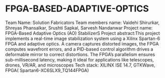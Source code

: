 # FPGA-BASED-ADAPTIVE-OPTICS

Team Name: Solution Fabricators
Team members name: Vaidehi Shirurkar, Shreyas Phansalkar, Srushti Sapkal, Sarvesh Nandanwar
Project name:  FPGA-Based Adaptive Optics (AO) StabilizerS
Project abstract:This project implements a real-time image stabilization system using a Xilinx Spartan-6 FPGA and adaptive optics. A camera captures distorted images, the FPGA computes wavefront errors, and a PID-based control algorithm drives a deformable mirror to correct distortions. The FPGA’s parallelism ensures sub-millisecond latency, making it ideal for applications like telescopes, drones, VR/AR, and microscopes
Tech stack: XILINX ISE 14.7, GTKWave, FPGA( Spartan6-XC6SLX9_TQ144FPGA)

